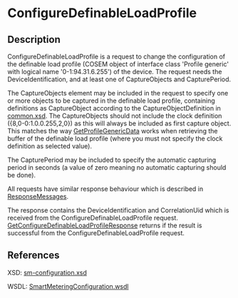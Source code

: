 <!--
SPDX-FileCopyrightText: Contributors to the Documentation project

SPDX-License-Identifier: Apache-2.0
-->

# ConfigureDefinableLoadProfile

## Description

ConfigureDefinableLoadProfile is a request to change the configuration of the definable load profile \(COSEM object of interface class 'Profile generic' with logical name '0-1:94.31.6.255'\) of the device. The request needs the DeviceIdentification, and at least one of CaptureObjects and CapturePeriod.

The CaptureObjects element may be included in the request to specify one or more objects to be captured in the definable load profile, containing definitions as CaptureObject according to the CaptureObjectDefinition in [common.xsd](https://github.com/OSGP/open-smart-grid-platform/blob/development/osgp/shared/osgp-ws-smartmetering/src/main/resources/schemas/common.xsd). The CaptureObjects should not include the clock definition \({8,0-0:1.0.0.255,2,0}\) as this will always be included as first capture object. This matches the way [GetProfileGenericData](../monitoring/getprofilegenericdata.md) works when retrieving the buffer of the definable load profile \(where you must not specify the clock definition as selected value\).

The CapturePeriod may be included to specify the automatic capturing period in seconds \(a value of zero meaning no automatic capturing should be done\).

All requests have similar response behaviour which is described in [ResponseMessages](../../responsemessages.md).

The response contains the DeviceIdentification and CorrelationUid which is received from the ConfigureDefinableLoadProfile request. [GetConfigureDefinableLoadProfileResponse](getconfiguredefinableloadprofileresponse.md) returns if the result is successful from the ConfigureDefinableLoadProfile request.

## References

XSD: [sm-configuration.xsd](https://github.com/OSGP/open-smart-grid-platform/blob/development/osgp/shared/osgp-ws-smartmetering/src/main/resources/schemas/sm-configuration.xsd)

WSDL: [SmartMeteringConfiguration.wsdl](https://github.com/OSGP/open-smart-grid-platform/blob/development/osgp/shared/osgp-ws-smartmetering/src/main/resources/SmartMeteringConfiguration.wsdl)

